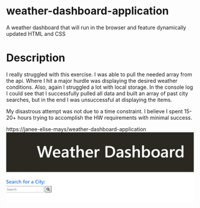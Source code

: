 # weather-dashboard-application
A weather dashboard that will run in the browser and feature dynamically updated HTML and CSS

# Description

I really struggled with this exercise. I was able to pull the needed array from the api. Where I hit a major hurdle was displaying the desired weather conditions. Also, again I struggled a lot with local storage. In the console log I could see that I successfully pulled all data and built an array of past city searches, but in the end I was unsuccessful at displaying the items.

My disastrous attempt was not due to a time constraint. I believe I spent 15-20+ hours trying to accomplish the HW requirements with minimal success. 

https://janee-elise-mays/weather-dashboard-application
![alt text](assets/image/screen-shot.jpg)